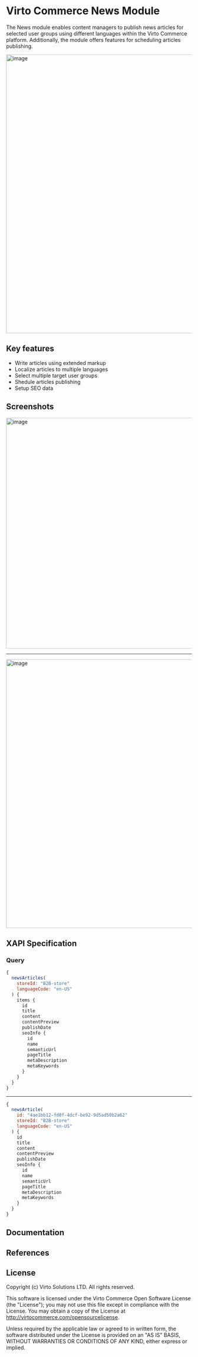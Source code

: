 # Virto Commerce News Module
The News module enables content managers to publish news articles for selected user groups using different languages within the Virto Commerce platform. Additionally, the module offers features for scheduling articles publishing.

<img width="1902" height="754" alt="image" src="https://github.com/user-attachments/assets/e0ebad1a-d78d-4334-894f-1aa184c7d9c7" />

## Key features

* Write articles using extended markup
* Localize articles to multiple languages
* Select multiple target user groups
* Shedule articles publishing
* Setup SEO data

## Screenshots
<img width="822" height="624" alt="image" src="https://github.com/user-attachments/assets/31e9dd00-b474-4336-b587-b14d3c8ac338" />

---

<img width="847" height="727" alt="image" src="https://github.com/user-attachments/assets/f018b859-31a9-4f14-825f-6dd2087483bd" />


## XAPI Specification

### Query
```js
{
  newsArticles(
    storeId: "B2B-store"
    languageCode: "en-US"
  ) {
    items {
      id
      title
      content
      contentPreview
      publishDate
      seoInfo {
        id
        name
        semanticUrl
        pageTitle
        metaDescription
        metaKeywords
      }
    }
  }
}
```
---
```js
{
  newsArticle(
    id: "4ae1bb12-fd8f-4dcf-be92-9d5ad50b2a62"
    storeId: "B2B-store"
    languageCode: "en-US"
  ) {
    id
    title
    content
    contentPreview
    publishDate
    seoInfo {
      id
      name
      semanticUrl
      pageTitle
      metaDescription
      metaKeywords
    }
  }
}
```

## Documentation 

## References 

## License
Copyright (c) Virto Solutions LTD.  All rights reserved.

This software is licensed under the Virto Commerce Open Software License (the "License"); you
may not use this file except in compliance with the License. You may
obtain a copy of the License at http://virtocommerce.com/opensourcelicense.

Unless required by the applicable law or agreed to in written form, the software
distributed under the License is provided on an "AS IS" BASIS,
WITHOUT WARRANTIES OR CONDITIONS OF ANY KIND, either express or
implied.
